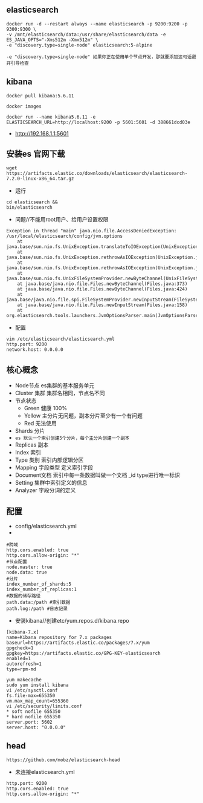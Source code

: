 ## elasticsearch

```
docker run -d --restart always --name elasticsearch -p 9200:9200 -p 9300:9300 \
-v /mnt/elasticsearch/data:/usr/share/elasticsearch/data -e ES_JAVA_OPTS="-Xms512m -Xmx512m" \
-e "discovery.type=single-node" elasticsearch:5-alpine
```


`-e "discovery.type=single-node" 如果你正在使用单个节点开发，那就要添加这句话避开引导检查`
## kibana

```docker
docker pull kibana:5.6.11

docker images

docker run --name kibana5.6.11 -e ELASTICSEARCH_URL=http://localhost:9200 -p 5601:5601 -d 388661dcd03e

```

- http://192.168.1.1:5601
## 安装es  官网下载

```
wget https://artifacts.elastic.co/downloads/elasticsearch/elasticsearch-7.2.0-linux-x86_64.tar.gz
```

- 运行

```
cd elasticsearch &&
bin/elasticsearch
```

- 问题//不能用root用户、给用户设置权限

```
Exception in thread "main" java.nio.file.AccessDeniedException: /usr/local/elasticsearch/config/jvm.options
	at java.base/sun.nio.fs.UnixException.translateToIOException(UnixException.java:90)
	at java.base/sun.nio.fs.UnixException.rethrowAsIOException(UnixException.java:111)
	at java.base/sun.nio.fs.UnixException.rethrowAsIOException(UnixException.java:116)
	at java.base/sun.nio.fs.UnixFileSystemProvider.newByteChannel(UnixFileSystemProvider.java:219)
	at java.base/java.nio.file.Files.newByteChannel(Files.java:373)
	at java.base/java.nio.file.Files.newByteChannel(Files.java:424)
	at java.base/java.nio.file.spi.FileSystemProvider.newInputStream(FileSystemProvider.java:420)
	at java.base/java.nio.file.Files.newInputStream(Files.java:158)
	at org.elasticsearch.tools.launchers.JvmOptionsParser.main(JvmOptionsParser.java:61)
```

- 配置

```
vim /etc/elasticsearch/elasticsearch.yml
http.port: 9200
network.host: 0.0.0.0
```
## 核心概念
- Node节点 es集群的基本服务单元
- Cluster 集群  集群名相同，节点名不同
- 节点状态
  - Green 健康 100%
  - Yellow 主分片无问题，副本分片至少有一个有问题
  - Red 无法使用
- Shards 分片 
- `es 默认一个索引创建5个分片，每个主分片创建一个副本`
- Replicas 副本
- Index 索引
- Type 类别 索引内部逻辑分区
- Mapping 字段类型 定义索引字段 
- Document文档 索引中每一条数据叫做一个文档 _id type进行唯一标识
- Setting 集群中索引定义的信息
- Analyzer 字段分词的定义

## 配置
- config/elasticsearch.yml
- 
```
#跨域
http.cors.enabled: true 
http.cors.allow-origin: "*"
#节点配置
node.master: true
node.data: true
#分片
index_number_of_shards:5
index_number_of_replicas:1
#数据的储存路径
path.data:/path #索引数据
path.log:/path #日志记录
```

- 安装kibana//创建etc/yum.repos.d/kibana.repo

```
[kibana-7.x]
name=Kibana repository for 7.x packages
baseurl=https://artifacts.elastic.co/packages/7.x/yum
gpgcheck=1
gpgkey=https://artifacts.elastic.co/GPG-KEY-elasticsearch
enabled=1
autorefresh=1
type=rpm-md
```


```
yum makecache
sudo yum install kibana
vi /etc/sysctl.conf
fs.file-max=655350
vm.max_map_count=655360
vi /etc/security/limits.conf
* soft nofile 655350
* hard nofile 655350
server.port: 5602
server.host: "0.0.0.0"
```

## head
```
https://github.com/mobz/elasticsearch-head
```

- 未连接elasticsearch.yml
```
http.port: 9200
http.cors.enabled: true
http.cors.allow-origin: "*"
```
